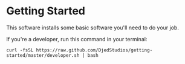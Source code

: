 Getting Started
===============

This software installs some basic software you'll need to do your job.

If you're a developer, run this command in your terminal:

```
curl -fsSL https://raw.github.com/DjedStudios/getting-started/master/developer.sh | bash
```
